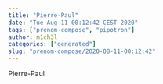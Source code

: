 ```yaml
---
title: "Pierre-Paul"
date: "Tue Aug 11 00:12:42 CEST 2020"
tags: ["prenom-compose", "pipotron"]
author: m1ch3l
categories: ["generated"]
slug: "prenom-compose/2020-08-11-00:12:42"
---
```


Pierre-Paul

